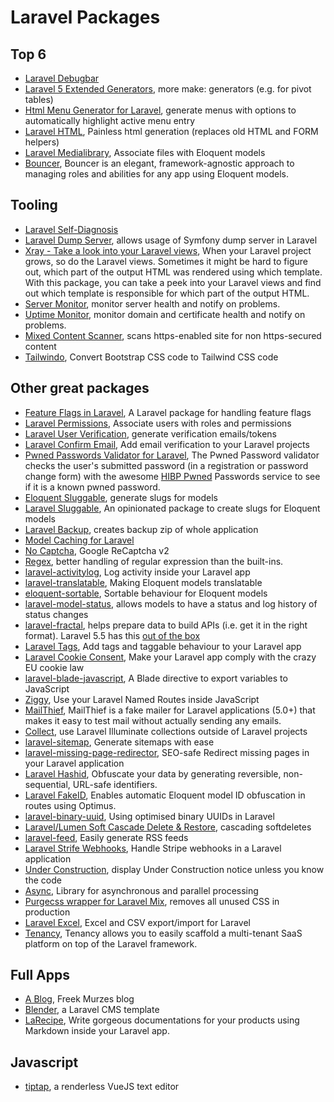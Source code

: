 # Laravel Packages

## Top 6

- [Laravel Debugbar](https://github.com/barryvdh/laravel-debugbar)
- [Laravel 5 Extended Generators](https://github.com/laracasts/Laravel-5-Generators-Extended), more make: generators (e.g. for pivot tables)
- [Html Menu Generator for Laravel](https://github.com/spatie/laravel-menu), generate menus with options to automatically highlight active menu entry
- [Laravel HTML](https://github.com/spatie/laravel-html), Painless html generation (replaces old HTML and FORM helpers)
- [Laravel Medialibrary](https://github.com/spatie/laravel-medialibrary), Associate files with Eloquent models
- [Bouncer](https://github.com/JosephSilber/bouncer), Bouncer is an elegant, framework-agnostic approach to managing roles and abilities for any app using Eloquent models.

## Tooling

- [Laravel Self-Diagnosis](https://github.com/beyondcode/laravel-self-diagnosis)
- [Laravel Dump Server](https://github.com/beyondcode/laravel-dump-server), allows usage of Symfony dump server in Laravel
- [Xray - Take a look into your Laravel views](https://github.com/beyondcode/laravel-view-xray), When your Laravel project grows, so do the Laravel views. Sometimes it might be hard to figure out, which part of the output HTML was rendered using which template. With this package, you can take a peek into your Laravel views and find out which template is responsible for which part of the output HTML.
- [Server Monitor](https://github.com/spatie/laravel-server-monitor), monitor server health and notify on problems.
- [Uptime Monitor](https://github.com/spatie/laravel-uptime-monitor), monitor domain and certificate health and notify on problems.
- [Mixed Content Scanner](https://github.com/spatie/mixed-content-scanner), scans https-enabled site for non https-secured content
- [Tailwindo](https://github.com/awssat/tailwindo), Convert Bootstrap CSS code to Tailwind CSS code

## Other great packages

- [Feature Flags in Laravel](https://github.com/friendsofcat/laravel-feature-flag), A Laravel package for handling feature flags
- [Laravel Permissions](https://github.com/spatie/laravel-permission), Associate users with roles and permissions
- [Laravel User Verification](https://github.com/jrean/laravel-user-verification), generate verification emails/tokens
- [Laravel Confirm Email](https://github.com/beyondcode/laravel-confirm-email), Add email verification to your Laravel projects
- [Pwned Passwords Validator for Laravel](https://github.com/valorin/pwned-validator), The Pwned Password validator checks the user's submitted password (in a registration or password change form) with the awesome [HIBP Pwned](https://haveibeenpwned.com/Passwords) Passwords service to see if it is a known pwned password.
- [Eloquent Sluggable](https://github.com/cviebrock/eloquent-sluggable), generate slugs for models
- [Laravel Sluggable](https://github.com/spatie/laravel-sluggable), An opinionated package to create slugs for Eloquent models
- [Laravel Backup](https://github.com/spatie/laravel-backup), creates backup zip of whole application
- [Model Caching for Laravel](https://github.com/GeneaLabs/laravel-model-caching)
- [No Captcha](https://github.com/anhskohbo/no-captcha), Google ReCaptcha v2
- [Regex](https://github.com/spatie/regex), better handling of regular expression than the built-ins.
- [laravel-activitylog](https://github.com/spatie/laravel-activitylog), Log activity inside your Laravel app
- [laravel-translatable](https://github.com/spatie/laravel-translatable), Making Eloquent models translatable
- [eloquent-sortable](https://github.com/spatie/eloquent-sortable), Sortable behaviour for Eloquent models
- [laravel-model-status](https://github.com/spatie/laravel-model-status), allows models to have a status and log history of status changes
- [laravel-fractal](https://github.com/spatie/laravel-fractal), helps prepare data to build APIs (i.e. get it in the right format). Laravel 5.5 has this [out of the box](https://laravel.com/docs/5.5/eloquent-resources)
- [Laravel Tags](https://github.com/spatie/laravel-tags), Add tags and taggable behaviour to your Laravel app
- [Laravel Cookie Consent](https://github.com/spatie/laravel-cookie-consent), Make your Laravel app comply with the crazy EU cookie law
- [laravel-blade-javascript](https://github.com/spatie/laravel-blade-javascript), A Blade directive to export variables to JavaScript
- [Ziggy](https://github.com/tightenco/ziggy), Use your Laravel Named Routes inside JavaScript
- [MailThief](https://github.com/tightenco/mailthief), MailThief is a fake mailer for Laravel applications (5.0+) that makes it easy to test mail without actually sending any emails.
- [Collect](https://github.com/tightenco/collect), use Laravel Illuminate collections outside of Laravel projects
- [laravel-sitemap](https://github.com/spatie/laravel-sitemap), Generate sitemaps with ease
- [laravel-missing-page-redirector](https://github.com/spatie/laravel-missing-page-redirector), SEO-safe Redirect missing pages in your Laravel application
- [Laravel Hashid](https://github.com/ElfSundae/laravel-hashid), Obfuscate your data by generating reversible, non-sequential, URL-safe identifiers.
- [Laravel FakeID](https://github.com/Propaganistas/Laravel-FakeId), Enables automatic Eloquent model ID obfuscation in routes using Optimus.
- [laravel-binary-uuid](https://github.com/spatie/laravel-binary-uuid), Using optimised binary UUIDs in Laravel
- [Laravel/Lumen Soft Cascade Delete & Restore](https://github.com/Askedio/laravel-soft-cascade), cascading softdeletes
- [laravel-feed](https://github.com/spatie/laravel-feed), Easily generate RSS feeds
- [Laravel Strife Webhooks](https://github.com/spatie/laravel-stripe-webhooks), Handle Stripe webhooks in a Laravel application
- [Under Construction](https://github.com/larsjanssen6/underconstruction), display Under Construction notice unless you know the code
- [Async](https://github.com/spatie/async), Library for asynchronous and parallel processing
- [Purgecss wrapper for Laravel Mix](https://github.com/spatie/laravel-mix-purgecss), removes all unused CSS in production
- [Laravel Excel](https://github.com/Maatwebsite/Laravel-Excel), Excel and CSV export/import for Laravel
- [Tenancy](https://laravel-tenancy.com), Tenancy allows you to easily scaffold a multi-tenant SaaS platform on top of the Laravel framework.

## Full Apps

- [A Blog](https://github.com/spatie/murze.be), Freek Murzes blog
- [Blender](https://github.com/spatie/blender), a Laravel CMS template
- [LaRecipe](https://github.com/saleem-hadad/larecipe), Write gorgeous documentations for your products using Markdown inside your Laravel app.

## Javascript

- [tiptap](https://github.com/heyscrumpy/tiptap), a renderless VueJS text editor